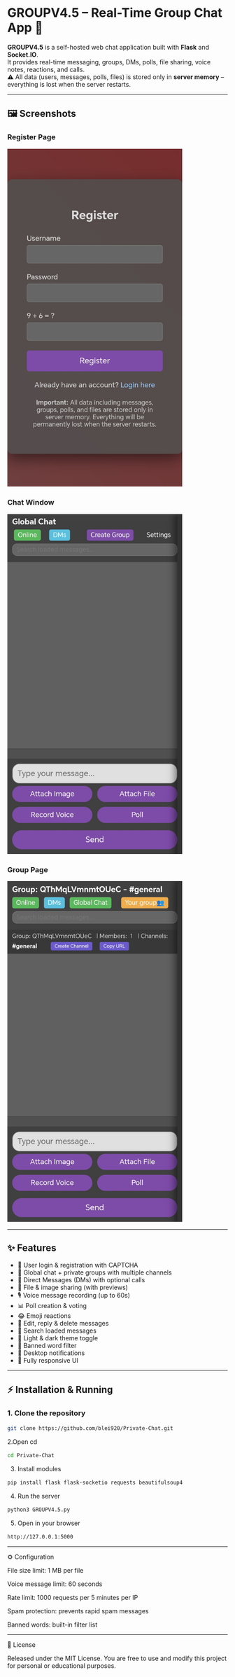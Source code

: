 # GROUPV4.5 – Real-Time Group Chat App 💬

**GROUPV4.5** is a self-hosted web chat application built with **Flask** and **Socket.IO**.  
It provides real-time messaging, groups, DMs, polls, file sharing, voice notes, reactions, and calls.  
⚠️ All data (users, messages, polls, files) is stored only in **server memory** – everything is lost when the server restarts.

---

## 🖼️ Screenshots

### Register Page
<img src="register.jpg" alt="Register Page" width="400" height="auto"/>

### Chat Window
<img src="chat.jpg" alt="Chat Window" width="400" height="auto"/>

### Group Page
<img src="group.jpg" alt="Group Page" width="400" height="auto"/>

---

## ✨ Features
- 🔐 User login & registration with CAPTCHA
- 👥 Global chat + private groups with multiple channels
- 📩 Direct Messages (DMs) with optional calls
- 📁 File & image sharing (with previews)
- 🎙️ Voice message recording (up to 60s)
- 📊 Poll creation & voting
- 😂 Emoji reactions
- 📝 Edit, reply & delete messages
- 🔎 Search loaded messages
- 🎨 Light & dark theme toggle
- 🚫 Banned word filter
- 🔔 Desktop notifications
- 📱 Fully responsive UI

---

## ⚡ Installation & Running

### 1. Clone the repository
```bash
git clone https://github.com/blei920/Private-Chat.git
```

2.Open cd
```bash
cd Private-Chat
```

3. Install modules
```bash
pip install flask flask-socketio requests beautifulsoup4
```

4. Run the server
```bash
python3 GROUPV4.5.py
```

5. Open in your browser
```bash
http://127.0.0.1:5000
```


---

⚙️ Configuration

File size limit: 1 MB per file

Voice message limit: 60 seconds

Rate limit: 1000 requests per 5 minutes per IP

Spam protection: prevents rapid spam messages

Banned words: built-in filter list

---

📜 License

Released under the MIT License.
You are free to use and modify this project for personal or educational purposes.
